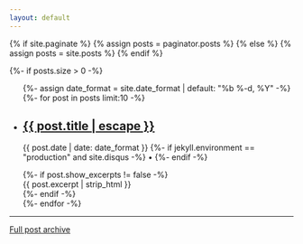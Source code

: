 ```yaml
---
layout: default
---
```


  {% if site.paginate %}
    {% assign posts = paginator.posts %}
  {% else %}
    {% assign posts = site.posts %}
  {% endif %}

  {%- if posts.size > 0 -%}
    <ul class="post-list">
      {%- assign date_format = site.date_format | default: "%b %-d, %Y" -%}
      {%- for post in posts limit:10 -%}
      <li>
        <h2>
          <a href="{{ post.url | relative_url }}">
            {{ post.title | escape }}
          </a>
        </h2>
        <p class="post-meta">
          <time class="dt-published" datetime="{{ post.date | date_to_xmlschema }}" itemprop="datePublished">
            {{ post.date | date: date_format }}
          </time>
          {%- if jekyll.environment == "production" and site.disqus -%}
            • <a href="{{ post.url | relative_url }}#disqus_thread">
                <span class="disqus-comment-count" data-disqus-url="{{ post.url | absolute_url }}"></span>
              </a>
          {%- endif -%}
        </p>
        {%- if post.show_excerpts != false -%}
          <div class="post-excerpt">{{ post.excerpt | strip_html }}</div>
        {%- endif -%}
      </li>
      {%- endfor -%}
    </ul>

---

[Full post archive](/archive/)